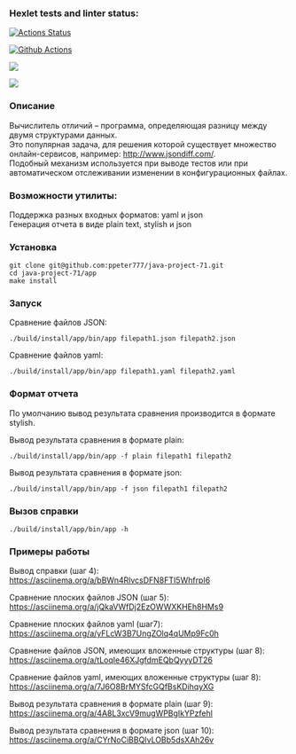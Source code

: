 ### Hexlet tests and linter status:

[![Actions Status](https://github.com/ppeter777/java-project-71/workflows/hexlet-check/badge.svg)](https://github.com/ppeter777/java-project-71/actions)

[![Github Actions](https://github.com/ppeter777/java-project-71/actions/workflows/my_workflow.yml/badge.svg)](https://github.com/ppeter777/java-project-71/actions/workflows/my_workflow.yml)

<a href="https://codeclimate.com/github/ppeter777/java-project-71/maintainability"><img src="https://api.codeclimate.com/v1/badges/06476602d8f5343b1456/maintainability" /></a>

<a href="https://codeclimate.com/github/ppeter777/java-project-71/test_coverage"><img src="https://api.codeclimate.com/v1/badges/06476602d8f5343b1456/test_coverage" /></a> 

### Описание

Вычислитель отличий – программа, определяющая разницу между двумя структурами данных.  
Это популярная задача, для решения которой существует множество онлайн-сервисов, например: http://www.jsondiff.com/.  
Подобный механизм используется при выводе тестов или при автоматическом отслеживании изменении в конфигурационных файлах.

### Возможности утилиты:

Поддержка разных входных форматов: yaml и json  
Генерация отчета в виде plain text, stylish и json

### Установка

    git clone git@github.com:ppeter777/java-project-71.git
    cd java-project-71/app
    make install

### Запуск

Сравнение файлов JSON:

    ./build/install/app/bin/app filepath1.json filepath2.json

Сравнение файлов yaml:

    ./build/install/app/bin/app filepath1.yaml filepath2.yaml
  
### Формат отчета

По умолчанию вывод результата сравнения производится в формате stylish.

Вывод результата сравнения в формате plain:

    ./build/install/app/bin/app -f plain filepath1 filepath2  

Вывод результата сравнения в формате json:

    ./build/install/app/bin/app -f json filepath1 filepath2  
    
### Вызов справки

    ./build/install/app/bin/app -h

### Примеры работы

Вывод справки (шаг 4):  
https://asciinema.org/a/bBWn4RlvcsDFN8FTI5WhfrpI6

Сравнение плоских файлов JSON (шаг 5):  
https://asciinema.org/a/jQkaVWfDj2EzOWWXKHEh8HMs9

Сравнение плоских файлов yaml (шаг7):  
https://asciinema.org/a/yFLcW3B7UngZOlq4qUMp9Fc0h

Сравнение файлов JSON, имеющих вложенные структуры (шаг 8):  
https://asciinema.org/a/tLoqIe46XJgfdmEQbQyyyDT26

Сравнение файлов yaml, имеющих вложенные структуры (шаг 8):  
https://asciinema.org/a/7J6O8BrMYSfcGQfBsKDihqyXG

Вывод результата сравнения в формате plain (шаг 9):  
https://asciinema.org/a/4A8L3xcV9mugWPBgIkYPzfehl

Вывод результата сравнения в формате json (шаг 10):  
https://asciinema.org/a/CYrNoCiBBQIvLOBb5dsXAh26v


